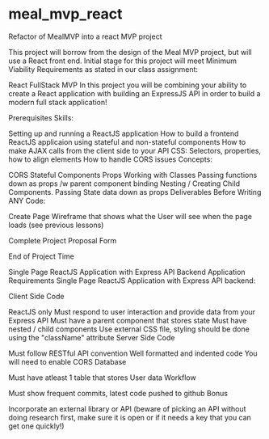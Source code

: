 # meal_mvp_react
Refactor of MealMVP into a react MVP project

This project will borrow from the design of the Meal MVP project, but will use a React front end. Initial stage for this project will meet Minimum Viability Requirements as stated in our class assignment:

React FullStack MVP
In this project you will be combining your ability to create a React application with building an ExpressJS API in order to build a modern full stack application!

Prerequisites
Skills:

Setting up and running a ReactJS application
How to build a frontend ReactJS applicaion using stateful and non-stateful components
How to make AJAX calls from the client side to your API
CSS: Selectors, properties, how to align elements
How to handle CORS issues
Concepts:

CORS
Stateful Components
Props
Working with Classes
Passing functions down as props /w parent component binding
Nesting / Creating Child Components.
Passing State data down as props
Deliverables
Before Writing ANY Code:

 Create Page Wireframe that shows what the User will see when the page loads (see previous lessons)

 Complete Project Proposal Form 

End of Project Time

 Single Page ReactJS Application with Express API Backend
Application Requirements
Single Page ReactJS Application with Express API backend:

Client Side Code

ReactJS only
Must respond to user interaction and provide data from your Express API
Must have a parent component that stores state
Must have nested / child components
Use external CSS file, styling should be done using the "className" attribute
Server Side Code

Must follow RESTful API convention
Well formatted and indented code
You will need to enable CORS
Database

Must have atleast 1 table that stores User data
Workflow

Must show frequent commits, latest code pushed to github
Bonus

Incorporate an external library or API (beware of picking an API without doing research first, make sure it is open or if it needs a key that you can get one quickly!)
